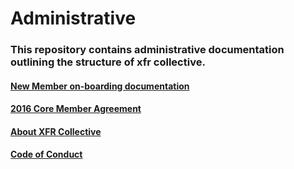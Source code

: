 # Administrative

### This repository contains administrative documentation outlining the structure of xfr collective. 

#### [New Member on-boarding documentation](https://github.com/XFRCollective/Administrative/blob/master/MembershipOnboardingInternalChecklist.md)
#### [2016 Core Member Agreement](https://github.com/XFRCollective/Administrative/blob/master/2016_CoreMemberAgreement.md)
#### [About XFR Collective](https://github.com/XFRCollective/Administrative/blob/master/AboutXFRCollective.md)
#### [Code of Conduct](https://github.com/XFRCollective/Administrative/blob/master/CodeofConduct.md)
